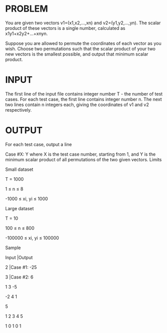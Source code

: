PROBLEM
=======

You are given two vectors v1=(x1,x2,...,xn) and v2=(y1,y2,...,yn). The scalar product of these vectors is a single number, calculated as x1y1+x2y2+...+xnyn.

Suppose you are allowed to permute the coordinates of each vector as you wish. Choose two permutations such that the scalar product of your two new vectors is the smallest possible, and output that minimum scalar product.

INPUT
=====
The first line of the input file contains integer number T - the number of test cases. For each test case, the first line contains integer number n. The next two lines contain n integers each, giving the coordinates of v1 and v2 respectively.

OUTPUT
======
For each test case, output a line

Case #X: Y
where X is the test case number, starting from 1, and Y is the minimum scalar product of all permutations of the two given vectors.
Limits

Small dataset

T = 1000

1 ≤ n ≤ 8

-1000 ≤ xi, yi ≤ 1000

Large dataset

T = 10

100 ≤ n ≤ 800

-100000 ≤ xi, yi ≤ 100000

Sample


Input 				|Output

2					|Case #1: -25

3					|Case #2: 6

1 3 -5

-2 4 1

5

1 2 3 4 5

1 0 1 0 1
